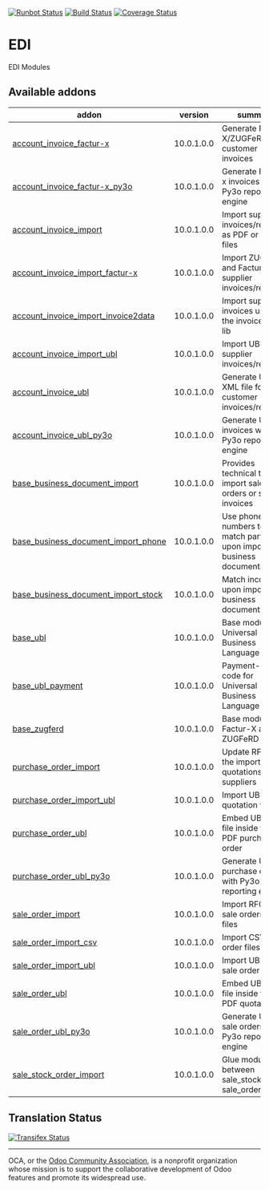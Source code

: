 [![Runbot Status](https://runbot.odoo-community.org/runbot/badge/flat/226/9.0.svg)](https://runbot.odoo-community.org/runbot/repo/github-com-oca-edi-226)
[![Build Status](https://travis-ci.org/OCA/edi.svg?branch=9.0)](https://travis-ci.org/OCA/edi)
[![Coverage Status](https://coveralls.io/repos/OCA/edi/badge.svg?branch=9.0&service=github)](https://coveralls.io/github/OCA/edi?branch=9.0)

# EDI

EDI Modules

[//]: # (addons)

Available addons
----------------
addon | version | summary
--- | --- | ---
[account_invoice_factur-x](account_invoice_factur-x/) | 10.0.1.0.0 | Generate Factur-X/ZUGFeRD customer invoices
[account_invoice_factur-x_py3o](account_invoice_factur-x_py3o/) | 10.0.1.0.0 | Generate Factur-x invoices with Py3o reporting engine
[account_invoice_import](account_invoice_import/) | 10.0.1.0.0 | Import supplier invoices/refunds as PDF or XML files
[account_invoice_import_factur-x](account_invoice_import_factur-x/) | 10.0.1.0.0 | Import ZUGFeRD and Factur-X supplier invoices/refunds
[account_invoice_import_invoice2data](account_invoice_import_invoice2data/) | 10.0.1.0.0 | Import supplier invoices using the invoice2data lib
[account_invoice_import_ubl](account_invoice_import_ubl/) | 10.0.1.0.0 | Import UBL XML supplier invoices/refunds
[account_invoice_ubl](account_invoice_ubl/) | 10.0.1.0.0 | Generate UBL XML file for customer invoices/refunds
[account_invoice_ubl_py3o](account_invoice_ubl_py3o/) | 10.0.1.0.0 | Generate UBL invoices with Py3o reporting engine
[base_business_document_import](base_business_document_import/) | 10.0.1.0.0 | Provides technical tools to import sale orders or supplier invoices
[base_business_document_import_phone](base_business_document_import_phone/) | 10.0.1.0.0 | Use phone numbers to match partners upon import of business documents
[base_business_document_import_stock](base_business_document_import_stock/) | 10.0.1.0.0 | Match incoterms upon import of business documents
[base_ubl](base_ubl/) | 10.0.1.0.0 | Base module for Universal Business Language (UBL)
[base_ubl_payment](base_ubl_payment/) | 10.0.1.0.0 | Payment-related code for Universal Business Language (UBL)
[base_zugferd](base_zugferd/) | 10.0.1.0.0 | Base module for Factur-X and ZUGFeRD
[purchase_order_import](purchase_order_import/) | 10.0.1.0.0 | Update RFQ via the import of quotations from suppliers
[purchase_order_import_ubl](purchase_order_import_ubl/) | 10.0.1.0.0 | Import UBL XML quotation files
[purchase_order_ubl](purchase_order_ubl/) | 10.0.1.0.0 | Embed UBL XML file inside the PDF purchase order
[purchase_order_ubl_py3o](purchase_order_ubl_py3o/) | 10.0.1.0.0 | Generate UBL purchase orders with Py3o reporting engine
[sale_order_import](sale_order_import/) | 10.0.1.0.0 | Import RFQ or sale orders from files
[sale_order_import_csv](sale_order_import_csv/) | 10.0.1.0.0 | Import CSV sale order files
[sale_order_import_ubl](sale_order_import_ubl/) | 10.0.1.0.0 | Import UBL XML sale order files
[sale_order_ubl](sale_order_ubl/) | 10.0.1.0.0 | Embed UBL XML file inside the PDF quotation
[sale_order_ubl_py3o](sale_order_ubl_py3o/) | 10.0.1.0.0 | Generate UBL sale orders with Py3o reporting engine
[sale_stock_order_import](sale_stock_order_import/) | 10.0.1.0.0 | Glue module between sale_stock and sale_order_import

[//]: # (end addons)

Translation Status
------------------
[![Transifex Status](https://www.transifex.com/projects/p/OCA-edi-9-0/chart/image_png)](https://www.transifex.com/projects/p/OCA-edi-9-0)

----

OCA, or the [Odoo Community Association](http://odoo-community.org/), is a nonprofit organization whose
mission is to support the collaborative development of Odoo features and
promote its widespread use.
